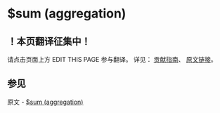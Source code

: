 # $sum (aggregation)

## ！本页翻译征集中！

请点击页面上方 EDIT THIS PAGE 参与翻译。
详见：
[贡献指南]( https://github.com/JinMuInfo/MongoDB-Manual-zh/blob/master/CONTRIBUTING.md )、
[原文链接](  https://docs.mongodb.com/manual/reference/operator/aggregation/sum/  )。

## 参见

原文 - [$sum (aggregation)]( https://docs.mongodb.com/manual/reference/operator/aggregation/sum/ )

